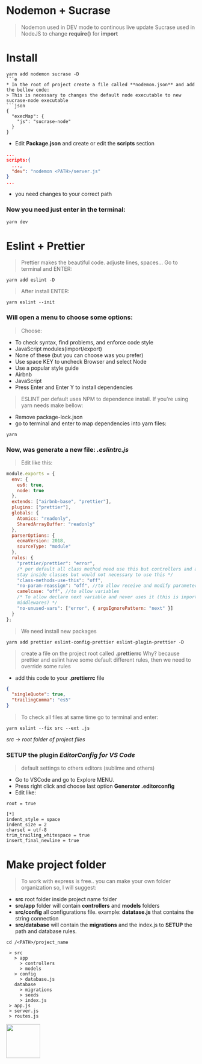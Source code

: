 # Nodemon + Sucrase

> Nodemon used in DEV mode to continous live update
> Sucrase used in NodeJS to change **require()** for **import**

# Install

````shell
yarn add nodemon sucrase -D
```e
* In the root of project create a file called **nodemon.json** and add the bellow code:
> This is necessary to changes the default node executable to new sucrase-node executable
```json
{
  "execMap": {
    "js": "sucrase-node"
  }
}

````

- Edit **Package.json** and create or edit the **scripts** section

```json
...
scripts:{
  ...,
  "dev": "nodemon <PATH>/server.js"
}
...
```

- <PATH> you need changes to your correct path

### Now you need just enter in the terminal:

```shell
yarn dev
```

# Eslint + Prettier

> Prettier makes the beautiful code. adjuste lines, spaces...
> Go to terminal and ENTER:

```shell
yarn add eslint -D
```

> After install ENTER:

```shell
yarn eslint --init
```

### Will open a menu to choose some options:

> Choose:

- To check syntax, find problems, and enforce code style
- JavaScript modules(import/export)
- None of these (but you can choose was you prefer)
- Use space KEY to uncheck Browser and select Node
- Use a popular style guide
- Airbnb
- JavaScript
- Press Enter and Enter Y to install dependencies

> ESLINT per default uses NPM to dependence install. If you're using yarn needs make bellow:

- Remove package-lock.json
- go to terminal and enter to map dependencies into yarn files:

```shell
yarn
```

### Now, was generate a new file: _.eslintrc.js_

> Edit like this:

```javascript
module.exports = {
  env: {
    es6: true,
    node: true
  },
  extends: ["airbnb-base", "prettier"],
  plugins: ["prettier"],
  globals: {
    Atomics: "readonly",
    SharedArrayBuffer: "readonly"
  },
  parserOptions: {
    ecmaVersion: 2018,
    sourceType: "module"
  },
  rules: {
    "prettier/prettier": "error",
    /* per default all class method need use this but controllers and app will
    stay inside classes but would not necessary to use this */
    "class-methods-use-this": "off",
    "no-param-reassign": "off", //to allow receive and modify parameters
    camelcase: "off", //to allow variables
    /* To allow declare next variable and never uses it (this is important to
    middlewares) */
    "no-unused-vars": ["error", { argsIgnorePattern: "next" }]
  }
};
```

> We need install new packages

```shell
yarn add prettier eslint-config-prettier eslint-plugin-prettier -D
```

> create a file on the project root called **.prettierrc** Why? because prettier and eslint have some default different rules, then we need to override some rules

- add this code to your **.prettierrc** file

```json
{
  "singleQuote": true,
  "trailingComma": "es5"
}
```

> To check all files at same time go to terminal and enter:

```shell
yarn eslint --fix src --ext .js
```

_src -> root folder of project files_

### SETUP the plugin _EditorConfig for VS Code_

> default settings to others editors (sublime and others)

- Go to VSCode and go to Explore MENU.
- Press right click and choose last option **Generator .editorconfig**
- Edit like:

```
root = true

[*]
indent_style = space
indent_size = 2
charset = utf-8
trim_trailing_whitespace = true
insert_final_newline = true
```

# Make project folder

> To work with express is free.. you can make your own folder organization so, I will suggest:

- **src** root folder inside project name folder
- **src/app** folder will contain **controllers** and **models** folders
- **src/config** all configurations file. example: **datatase.js** that contains the string connection
- **src/database** will contain the **migrations** and the index.js to **SETUP** the path and database rules.

```
cd /<PATH>/project_name

 > src
   > app
     > controllers
     > models
   > config
     > database.js
   database
     > migrations
     > seeds
     > index.js
 > app.js
 > server.js
 > routes.js
```

<a href="README.md"><img src="https://encrypted-tbn0.gstatic.com/images?q=tbn:ANd9GcSJNVZV7wCi99hzuk8g0M21gtKq9bUCEUEhMIsYjYT3HqcoeDx1PA" width="90"></a>

